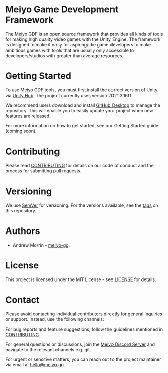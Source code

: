 # Meiyo Game Development Framework
The Meiyo GDF is an open source framework that provides all kinds of tools for making high quality video games with the Unity Engine. The framework is designed to make it easy for aspiring/idie game developers to make ambitious games with tools that are usually only accessible to developers/studios with greater than average resources.

# Getting Started
To use Meiyo GDF tools, you must first install the correct version of Unity via [Unity Hub](https://unity.com/download). The project currently uses version 2021.3.16f1.

We recommend users download and install [GitHub Desktop](https://desktop.github.com/) to manage the repository. This will enable you to easily update your project when new features are released.

For more information on how to get started, see our Getting Started guide: (coming soon).

# Contributing
Please read [CONTRIBUTING](https://github.com/meiyo-gg/gdf/blob/main/CONTRIBUTING) for details on our code of conduct and the process for submitting pull requests.
  
# Versioning
We use [SemVer](https://semver.org/) for versioning. For the versions available, see the [tags](https://github.com/meiyo-gg/gdf/tags) on this repository.
  
# Authors
* Andrew Morrin - [meiyo-gg](https://github.com/meiyo-gg).
  
# License
This project is licensed under the MIT License - see [LICENSE](https://github.com/meiyo-gg/gdf/blob/main/LICENSE) for details.
 
# Contact
Please avoid contacting individual contributors directly for general inquiries or support. Instead, use the following channels:

For bug reports and feature suggestions, follow the guidelines mentioned in [CONTRIBUTING](https://github.com/meiyo-gg/gdf/blob/main/CONTRIBUTING).

For general questions or discussions, join the [Meiyo Discord Server](https://discord.gg/w4e5Kkkkzd) and navigate to the relevant channels e.g. git.

For urgent or sensitive matters, you can reach out to the project maintainer via email at hello@meiyo.gg.
